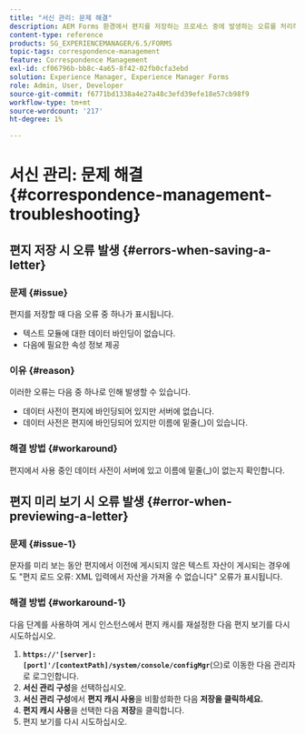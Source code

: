 ```yaml
---
title: "서신 관리: 문제 해결"
description: AEM Forms 환경에서 편지를 저장하는 프로세스 중에 발생하는 오류를 처리하는 방법에 대해 알아봅니다.
content-type: reference
products: SG_EXPERIENCEMANAGER/6.5/FORMS
topic-tags: correspondence-management
feature: Correspondence Management
exl-id: cf06796b-bb8c-4a65-8f42-02fb0cfa3ebd
solution: Experience Manager, Experience Manager Forms
role: Admin, User, Developer
source-git-commit: f6771bd1338a4e27a48c3efd39efe18e57cb98f9
workflow-type: tm+mt
source-wordcount: '217'
ht-degree: 1%

---
```


# 서신 관리: 문제 해결 {#correspondence-management-troubleshooting}

## 편지 저장 시 오류 발생 {#errors-when-saving-a-letter}

### 문제 {#issue}

편지를 저장할 때 다음 오류 중 하나가 표시됩니다.

* 텍스트 모듈에 대한 데이터 바인딩이 없습니다.
* 다음에 필요한 속성 정보 제공

### 이유 {#reason}

이러한 오류는 다음 중 하나로 인해 발생할 수 있습니다.

* 데이터 사전이 편지에 바인딩되어 있지만 서버에 없습니다.
* 데이터 사전은 편지에 바인딩되어 있지만 이름에 밑줄(_)이 있습니다.

### 해결 방법 {#workaround}

편지에서 사용 중인 데이터 사전이 서버에 있고 이름에 밑줄(_)이 없는지 확인합니다.

## 편지 미리 보기 시 오류 발생 {#error-when-previewing-a-letter}

### 문제 {#issue-1}

문자를 미리 보는 동안 편지에서 이전에 게시되지 않은 텍스트 자산이 게시되는 경우에도 &quot;편지 로드 오류: XML 입력에서 자산을 가져올 수 없습니다&quot; 오류가 표시됩니다.

### 해결 방법 {#workaround-1}

다음 단계를 사용하여 게시 인스턴스에서 편지 캐시를 재설정한 다음 편지 보기를 다시 시도하십시오.

1. **`https://'[server]:[port]'/[contextPath]/system/console/configMgr`**(으)로 이동한 다음 관리자로 로그인합니다.
1. **서신 관리 구성**&#x200B;을 선택하십시오.
1. **서신 관리 구성**&#x200B;에서 **편지 캐시 사용**&#x200B;을 비활성화한 다음 **저장을 클릭하세요.**
1. **편지 캐시 사용**&#x200B;을 선택한 다음 **저장**&#x200B;을 클릭합니다.
1. 편지 보기를 다시 시도하십시오.

